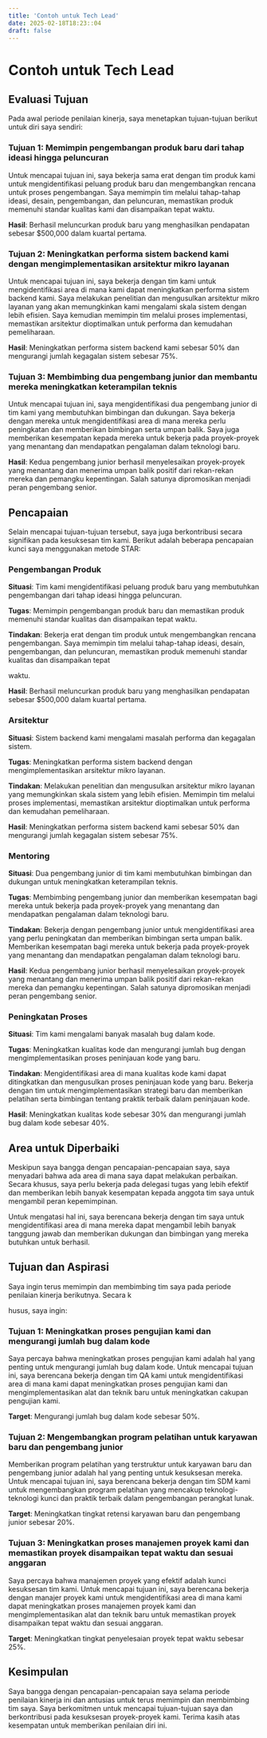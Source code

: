 ```yaml
---
title: 'Contoh untuk Tech Lead'
date: 2025-02-18T18:23::04
draft: false
---
```


# Contoh untuk Tech Lead

## **Evaluasi Tujuan**

Pada awal periode penilaian kinerja, saya menetapkan tujuan-tujuan berikut untuk diri saya sendiri:

### **Tujuan 1: Memimpin pengembangan produk baru dari tahap ideasi hingga peluncuran**

Untuk mencapai tujuan ini, saya bekerja sama erat dengan tim produk kami untuk mengidentifikasi peluang produk baru dan mengembangkan rencana untuk proses pengembangan. Saya memimpin tim melalui tahap-tahap ideasi, desain, pengembangan, dan peluncuran, memastikan produk memenuhi standar kualitas kami dan disampaikan tepat waktu.

**Hasil**: Berhasil meluncurkan produk baru yang menghasilkan pendapatan sebesar $500,000 dalam kuartal pertama.

### **Tujuan 2: Meningkatkan performa sistem backend kami dengan mengimplementasikan arsitektur mikro layanan**

Untuk mencapai tujuan ini, saya bekerja dengan tim kami untuk mengidentifikasi area di mana kami dapat meningkatkan performa sistem backend kami. Saya melakukan penelitian dan mengusulkan arsitektur mikro layanan yang akan memungkinkan kami mengalami skala sistem dengan lebih efisien. Saya kemudian memimpin tim melalui proses implementasi, memastikan arsitektur dioptimalkan untuk performa dan kemudahan pemeliharaan.

**Hasil**: Meningkatkan performa sistem backend kami sebesar 50% dan mengurangi jumlah kegagalan sistem sebesar 75%.

### **Tujuan 3: Membimbing dua pengembang junior dan membantu mereka meningkatkan keterampilan teknis**

Untuk mencapai tujuan ini, saya mengidentifikasi dua pengembang junior di tim kami yang membutuhkan bimbingan dan dukungan. Saya bekerja dengan mereka untuk mengidentifikasi area di mana mereka perlu peningkatan dan memberikan bimbingan serta umpan balik. Saya juga memberikan kesempatan kepada mereka untuk bekerja pada proyek-proyek yang menantang dan mendapatkan pengalaman dalam teknologi baru.

**Hasil**: Kedua pengembang junior berhasil menyelesaikan proyek-proyek yang menantang dan menerima umpan balik positif dari rekan-rekan mereka dan pemangku kepentingan. Salah satunya dipromosikan menjadi peran pengembang senior.

## **Pencapaian**

Selain mencapai tujuan-tujuan tersebut, saya juga berkontribusi secara signifikan pada kesuksesan tim kami. Berikut adalah beberapa pencapaian kunci saya menggunakan metode STAR:

### **Pengembangan Produk**

**Situasi**: Tim kami mengidentifikasi peluang produk baru yang membutuhkan pengembangan dari tahap ideasi hingga peluncuran.

**Tugas**: Memimpin pengembangan produk baru dan memastikan produk memenuhi standar kualitas dan disampaikan tepat waktu.

**Tindakan**: Bekerja erat dengan tim produk untuk mengembangkan rencana pengembangan. Saya memimpin tim melalui tahap-tahap ideasi, desain, pengembangan, dan peluncuran, memastikan produk memenuhi standar kualitas dan disampaikan tepat

waktu.

**Hasil**: Berhasil meluncurkan produk baru yang menghasilkan pendapatan sebesar $500,000 dalam kuartal pertama.

### **Arsitektur**

**Situasi**: Sistem backend kami mengalami masalah performa dan kegagalan sistem.

**Tugas**: Meningkatkan performa sistem backend dengan mengimplementasikan arsitektur mikro layanan.

**Tindakan**: Melakukan penelitian dan mengusulkan arsitektur mikro layanan yang memungkinkan skala sistem yang lebih efisien. Memimpin tim melalui proses implementasi, memastikan arsitektur dioptimalkan untuk performa dan kemudahan pemeliharaan.

**Hasil**: Meningkatkan performa sistem backend kami sebesar 50% dan mengurangi jumlah kegagalan sistem sebesar 75%.

### **Mentoring**

**Situasi**: Dua pengembang junior di tim kami membutuhkan bimbingan dan dukungan untuk meningkatkan keterampilan teknis.

**Tugas**: Membimbing pengembang junior dan memberikan kesempatan bagi mereka untuk bekerja pada proyek-proyek yang menantang dan mendapatkan pengalaman dalam teknologi baru.

**Tindakan**: Bekerja dengan pengembang junior untuk mengidentifikasi area yang perlu peningkatan dan memberikan bimbingan serta umpan balik. Memberikan kesempatan bagi mereka untuk bekerja pada proyek-proyek yang menantang dan mendapatkan pengalaman dalam teknologi baru.

**Hasil**: Kedua pengembang junior berhasil menyelesaikan proyek-proyek yang menantang dan menerima umpan balik positif dari rekan-rekan mereka dan pemangku kepentingan. Salah satunya dipromosikan menjadi peran pengembang senior.

### **Peningkatan Proses**

**Situasi**: Tim kami mengalami banyak masalah bug dalam kode.

**Tugas**: Meningkatkan kualitas kode dan mengurangi jumlah bug dengan mengimplementasikan proses peninjauan kode yang baru.

**Tindakan**: Mengidentifikasi area di mana kualitas kode kami dapat ditingkatkan dan mengusulkan proses peninjauan kode yang baru. Bekerja dengan tim untuk mengimplementasikan strategi baru dan memberikan pelatihan serta bimbingan tentang praktik terbaik dalam peninjauan kode.

**Hasil**: Meningkatkan kualitas kode sebesar 30% dan mengurangi jumlah bug dalam kode sebesar 40%.

## **Area untuk Diperbaiki**

Meskipun saya bangga dengan pencapaian-pencapaian saya, saya menyadari bahwa ada area di mana saya dapat melakukan perbaikan. Secara khusus, saya perlu bekerja pada delegasi tugas yang lebih efektif dan memberikan lebih banyak kesempatan kepada anggota tim saya untuk mengambil peran kepemimpinan.

Untuk mengatasi hal ini, saya berencana bekerja dengan tim saya untuk mengidentifikasi area di mana mereka dapat mengambil lebih banyak tanggung jawab dan memberikan dukungan dan bimbingan yang mereka butuhkan untuk berhasil.

## Tujuan dan Aspirasi

Saya ingin terus memimpin dan membimbing tim saya pada periode penilaian kinerja berikutnya. Secara k

husus, saya ingin:

### Tujuan 1: Meningkatkan proses pengujian kami dan mengurangi jumlah bug dalam kode

Saya percaya bahwa meningkatkan proses pengujian kami adalah hal yang penting untuk mengurangi jumlah bug dalam kode. Untuk mencapai tujuan ini, saya berencana bekerja dengan tim QA kami untuk mengidentifikasi area di mana kami dapat meningkatkan proses pengujian kami dan mengimplementasikan alat dan teknik baru untuk meningkatkan cakupan pengujian kami.

**Target**: Mengurangi jumlah bug dalam kode sebesar 50%.

### Tujuan 2: Mengembangkan program pelatihan untuk karyawan baru dan pengembang junior

Memberikan program pelatihan yang terstruktur untuk karyawan baru dan pengembang junior adalah hal yang penting untuk kesuksesan mereka. Untuk mencapai tujuan ini, saya berencana bekerja dengan tim SDM kami untuk mengembangkan program pelatihan yang mencakup teknologi-teknologi kunci dan praktik terbaik dalam pengembangan perangkat lunak.

**Target**: Meningkatkan tingkat retensi karyawan baru dan pengembang junior sebesar 20%.

### Tujuan 3: Meningkatkan proses manajemen proyek kami dan memastikan proyek disampaikan tepat waktu dan sesuai anggaran

Saya percaya bahwa manajemen proyek yang efektif adalah kunci kesuksesan tim kami. Untuk mencapai tujuan ini, saya berencana bekerja dengan manajer proyek kami untuk mengidentifikasi area di mana kami dapat meningkatkan proses manajemen proyek kami dan mengimplementasikan alat dan teknik baru untuk memastikan proyek disampaikan tepat waktu dan sesuai anggaran.

**Target**: Meningkatkan tingkat penyelesaian proyek tepat waktu sebesar 25%.

## Kesimpulan

Saya bangga dengan pencapaian-pencapaian saya selama periode penilaian kinerja ini dan antusias untuk terus memimpin dan membimbing tim saya. Saya berkomitmen untuk mencapai tujuan-tujuan saya dan berkontribusi pada kesuksesan proyek-proyek kami. Terima kasih atas kesempatan untuk memberikan penilaian diri ini.
